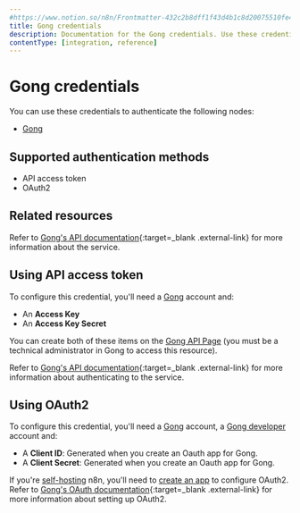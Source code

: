 ```yaml
---
#https://www.notion.so/n8n/Frontmatter-432c2b8dff1f43d4b1c8d20075510fe4
title: Gong credentials
description: Documentation for the Gong credentials. Use these credentials to authenticate Gong in n8n, a workflow automation platform.
contentType: [integration, reference]
---
```


# Gong credentials

You can use these credentials to authenticate the following nodes:

* [Gong](/integrations/builtin/app-nodes/n8n-nodes-base.gong/)

## Supported authentication methods

- API access token
- OAuth2

## Related resources

Refer to [Gong's API documentation](https://gong.app.gong.io/settings/api/documentation){:target=_blank .external-link} for more information about the service.

## Using API access token

To configure this credential, you'll need a [Gong](https://app.gong.io/welcome/sign-in) account and:

- An **Access Key**
- An **Access Key Secret**

You can create both of these items on the [Gong API Page](https://app.gong.io/company/api) (you must be a technical administrator in Gong to access this resource).

Refer to [Gong's API documentation](https://gong.app.gong.io/settings/api/documentation){:target=_blank .external-link} for more information about authenticating to the service.

## Using OAuth2

To configure this credential, you'll need a [Gong](https://app.gong.io/welcome/sign-in) account, a [Gong developer](https://gong.partnerfleet.app/application_forms/become-a-gong-technology-partner/partner_applications/new) account and:

* A **Client ID**: Generated when you create an Oauth app for Gong.
* A **Client Secret**: Generated when you create an Oauth app for Gong.

If you're [self-hosting](/hosting/) n8n, you'll need to [create an app](https://help.gong.io/docs/create-an-app-for-gong) to configure OAuth2. Refer to [Gong's OAuth documentation](https://gong.app.gong.io/settings/api/documentation){:target=_blank .external-link} for more information about setting up OAuth2.
